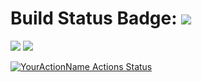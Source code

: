 # Build Status Badge: ![](https://github.com/johnmorrisQADeveloper/cypress_cucumber/workflows/main/badge.svg)

![](https://github.com/actions/cypress_cucumber/workflows/Greet%20Everyone/badge.svg)
![](https://github.com/actions/cypress_cucumber/workflows/.github/workflows/main.yml/badge.svg)

[![YourActionName Actions Status](https://github.com/johnmorrisQADeveloper/cypress_cucumber/workflows/main/badge.svg)](https://github.com/johnmorrisQADeveloper/cypress_cucumber)